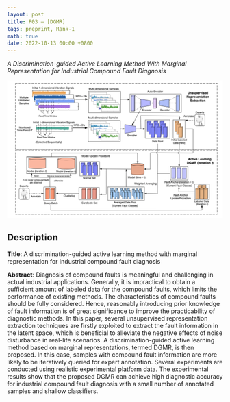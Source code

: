 ```yaml
---
layout: post
title: P03 — [DGMR]
tags: preprint, Rank-1
math: true
date: 2022-10-13 00:00 +0800
---
```


*A Discrimination-guided Active Learning Method With Marginal Representation for Industrial Compound Fault Diagnosis*

![GA](https://github.com/Samlzy/pics/raw/Samlzy-patch-1/LiuZY06.png)


## Description

**Title**: A discrimination-guided active learning method with marginal representation for industrial compound fault diagnosis

**Abstract**: Diagnosis of compound faults is meaningful and challenging in actual industrial applications. Generally, it is impractical to obtain a sufficient amount of labeled data for the compound faults, which limits the performance of existing methods. The characteristics of compound faults should be fully considered. Hence, reasonably introducing prior knowledge of fault information is of great significance to improve the practicability of diagnostic methods. In this paper, several unsupervised representation extraction techniques are firstly exploited to extract the fault information in the latent space, which is beneficial to alleviate the negative effects of noise disturbance in real-life scenarios. A discrimination-guided active learning method based on marginal representations, termed DGMR, is then proposed. In this case, samples with compound fault information are more likely to be iteratively queried for expert annotation. Several experiments are conducted using realistic experimental platform data. The experimental results show that the proposed DGMR can achieve high diagnostic accuracy for industrial compound fault diagnosis with a small number of annotated samples and shallow classifiers.


